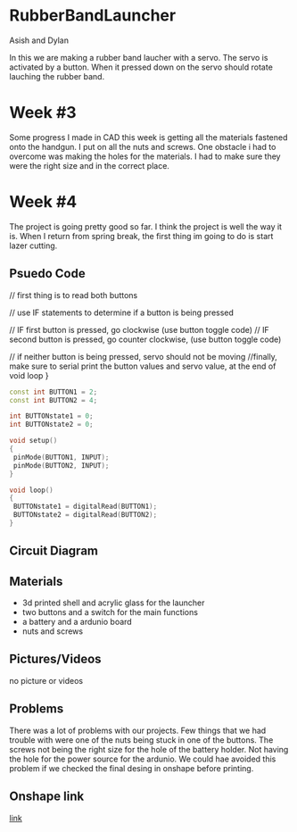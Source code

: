 # RubberBandLauncher

Asish and Dylan

In this we are making a rubber band laucher with a servo. The servo is activated by a button. When it pressed down on the servo should rotate lauching the rubber band.

# Week #3

Some progress I made in CAD this week is getting all the materials fastened onto the handgun. I put on all the nuts and screws.
One obstacle i had to overcome was making the holes for the materials. I had to make sure they were the right size and in the correct place.

# Week #4 

The project is going pretty good so far. I think the project is well the way it is. 
When I return from spring break, the first thing im going to do is start lazer cutting.

## Psuedo Code

  // first thing is to read both buttons

// use IF statements to determine if a button is being pressed
  
// IF first button is pressed, go clockwise (use button toggle code)
    // IF second button is pressed, go counter clockwise, (use button toggle code)

// if neither button is being pressed, servo should not be moving 
//finally, make sure to serial print the button values and servo value, at the end of void loop
}
 ```C++
const int BUTTON1 = 2;
const int BUTTON2 = 4;

int BUTTONstate1 = 0;
int BUTTONstate2 = 0;

void setup()
{
  pinMode(BUTTON1, INPUT);
  pinMode(BUTTON2, INPUT);
}

void loop()
{
  BUTTONstate1 = digitalRead(BUTTON1);
  BUTTONstate2 = digitalRead(BUTTON2);
}

```

## Circuit Diagram

## Materials 

- 3d printed shell and acrylic glass for the launcher
- two buttons and a switch for the main functions
- a battery and a ardunio board
- nuts and screws


## Pictures/Videos

no picture or videos

## Problems

There was a lot of problems with our projects. Few things that we had trouble with were one of the nuts being stuck in one of the buttons. The screws not being the right size for the hole of the battery holder. Not having the hole for the power source for the ardunio. We could hae avoided this problem if we checked the final desing in onshape before printing. 


## Onshape link
[link](https://cvilleschools.onshape.com/documents/4cffe182c217e96074413ad5/w/d79c45854d2593d63b4d233f/e/66427e71002e2745e77f0d53)
